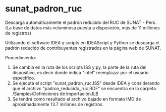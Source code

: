 # sunat_padron_ruc
Descarga automáticamente el padrón reducido del RUC de SUNAT - Perú.
(La base de datos más voluminosa puesta a disposición, más de 11 millones de registros)

Utilizando el software IDEA y scripts en IDEAScript y Python se descarga el padrón reducido de contribuyentes registrados en la página web de SUNAT.

Procedimiento:
1. Se cambia en la ruta de los scripts ISS y py, la parte de la ruta del dispositivo, es decir donde indica "intel" reemplazar por el usuario específico.
2. Se ejecuta el script "sunat_padron_ruc.ISS" desde IDEA y considerando que el archivo "padron_reducido_ruc.RDF" se encuentra en la carpeta /Samples/Definiciones de importación.ILB
3. Se tendrá como resultado el archivo bajado en formato IMD de aproximadamente 13.7 millones de registros.
